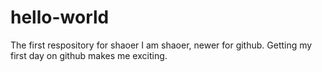 # hello-world
The first respository for shaoer
I am shaoer, newer for github. Getting my first day on github makes me exciting.

